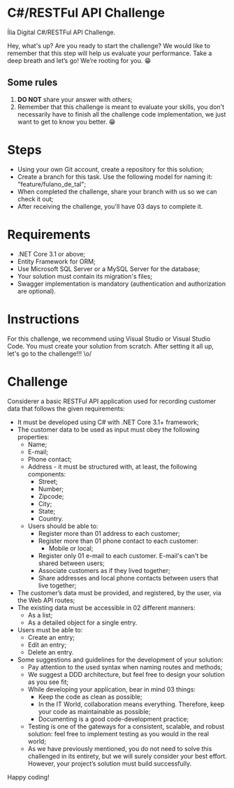 # C#/RESTFul API Challenge
Ília Digital C#/RESTFul API Challenge.

Hey, what's up? Are you ready to start the challenge? We would like to remember that this step will help us evaluate your performance. Take a deep breath and let’s go! We’re rooting for you. 😁

## Some rules
  1.	**DO NOT** share your answer with others;
  2.	Remember that this challenge is meant to evaluate your skills, you don't necessarily have to finish all the challenge code implementation, we just want to get to know you better. 😁

# Steps
* Using your own Git account, create a repository for this solution;
* Create a branch for this task. Use the following model for naming it: "feature/fulano_de_tal";
* When completed the challenge, share your branch with us so we can check it out;
* After receiving the challenge, you'll have 03 days to complete it. 

# Requirements
*	.NET Core 3.1 or above;
*	Entity Framework for ORM;
*	Use Microsoft SQL Server or a MySQL Server for the database;
*	Your solution must contain its migration's files;
*	Swagger implementation is mandatory (authentication and authorization are optional).

# Instructions
For this challenge, we recommend using Visual Studio or Visual Studio Code. You must create your solution from scratch.
After setting it all up, let's go to the challenge!!! \o/

# Challenge
Considerer a basic RESTFul API application used for recording customer data that follows the given requirements:
* It must be developed using C# with .NET Core 3.1+ framework;
* The customer data to be used as input must obey the following properties:
  * Name;
  * E-mail;
  * Phone contact;
  * Address - it must be structured with, at least, the following components:
    * Street;
    * Number;
    * Zipcode;
    * City;
    * State;
    * Country.
  * Users should be able to:
    * Register more than 01 address to each customer;
    * Register more than 01 phone contact to each customer:
      *  Mobile or local;
    * Register only 01 e-mail to each customer. E-mail's can't be shared between users;
    * Associate customers as if they lived together;
    * Share addresses and local phone contacts between users that live together;
*	The customer’s data must be provided, and registered, by the user, via the Web API routes;
*	The existing data must be accessible in 02 different manners:
    *	As a list;	  
    *	As a detailed object for a single entry.
*	Users must be able to:
    *	Create an entry;
    *	Edit an entry;
    * Delete an entry.
* Some suggestions and guidelines for the development of your solution:
    * Pay attention to the used syntax when naming routes and methods;
    *	We suggest a DDD architecture, but feel free to design your solution as you see fit;
    *	While developing your application, bear in mind 03 things:
          * Keep the code as clean as possible;
          * In the IT World, collaboration means everything. Therefore, keep your code as maintainable as possible;
          *	Documenting is a good code-development practice;
  *	Testing is one of the gateways for a consistent, scalable, and robust solution: feel free to implement testing as you would in the real world;
  *	As we have previously mentioned, you do not need to solve this challenged in its entirety, but we will surely consider your best effort. However, your project’s solution must build successfully.

Happy coding!


